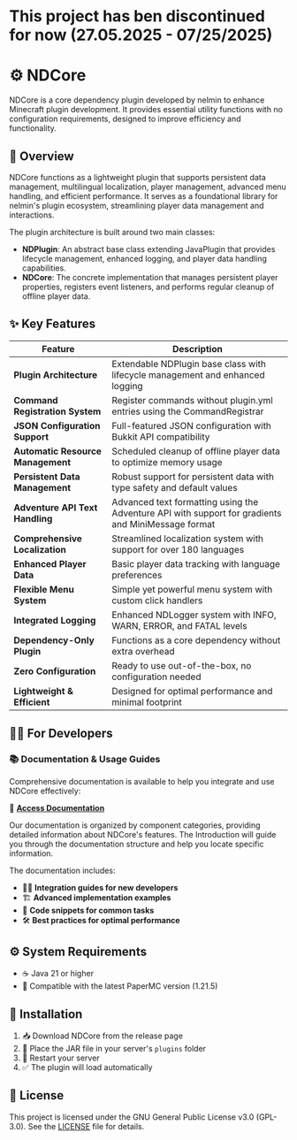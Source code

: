 # This project has ben discontinued for now (27.05.2025 - 07/25/2025)

# ⚙️ NDCore

NDCore is a core dependency plugin developed by nelmin to enhance Minecraft plugin development. It provides essential
utility functions with no configuration requirements, designed to improve efficiency and functionality.

## 🚀 Overview

NDCore functions as a lightweight plugin that supports persistent data management, multilingual localization, player
management, advanced menu handling, and efficient performance. It serves as a foundational library for nelmin's plugin
ecosystem, streamlining player data management and interactions.

The plugin architecture is built around two main classes:

- **NDPlugin**: An abstract base class extending JavaPlugin that provides lifecycle management, enhanced logging, and player data handling capabilities.
- **NDCore**: The concrete implementation that manages persistent player properties, registers event listeners, and performs regular cleanup of offline player data.

## ✨ Key Features

| Feature                           | Description                                                                                        |
|-----------------------------------|----------------------------------------------------------------------------------------------------|
| **Plugin Architecture**           | Extendable NDPlugin base class with lifecycle management and enhanced logging                      |
| **Command Registration System**   | Register commands without plugin.yml entries using the CommandRegistrar                            |
| **JSON Configuration Support**    | Full-featured JSON configuration with Bukkit API compatibility                                     |
| **Automatic Resource Management** | Scheduled cleanup of offline player data to optimize memory usage                                  |
| **Persistent Data Management**    | Robust support for persistent data with type safety and default values                             |
| **Adventure API Text Handling**   | Advanced text formatting using the Adventure API with support for gradients and MiniMessage format |
| **Comprehensive Localization**    | Streamlined localization system with support for over 180 languages                                |
| **Enhanced Player Data**          | Basic player data tracking with language preferences                                               |
| **Flexible Menu System**          | Simple yet powerful menu system with custom click handlers                                         |
| **Integrated Logging**            | Enhanced NDLogger system with INFO, WARN, ERROR, and FATAL levels                                  |
| **Dependency-Only Plugin**        | Functions as a core dependency without extra overhead                                              |
| **Zero Configuration**            | Ready to use out-of-the-box, no configuration needed                                               |
| **Lightweight & Efficient**       | Designed for optimal performance and minimal footprint                                             |

## 👨‍💻 For Developers

### 📚 Documentation & Usage Guides

Comprehensive documentation is available to help you integrate and use NDCore effectively:

🔮 [**Access Documentation**](usage/Introduction.md)

Our documentation is organized by component categories, providing detailed information about NDCore's features. The
Introduction will guide you through the documentation structure and help you locate specific information.

The documentation includes:

- 🧙‍♂️ **Integration guides for new developers**
- 🏗️ **Advanced implementation examples**
- 🧩 **Code snippets for common tasks**
- 🛠️ **Best practices for optimal performance**

## ⚙️ System Requirements

- ☕ Java 21 or higher
- 🧱 Compatible with the latest PaperMC version (1.21.5)

## 🔧 Installation

1. 📥 Download NDCore from the release page
2. 📁 Place the JAR file in your server's `plugins` folder
3. 🔄 Restart your server
4. ✅ The plugin will load automatically

## 📜 License

This project is licensed under the GNU General Public License v3.0 (GPL-3.0). See the [LICENSE](LICENSE) file for details.
